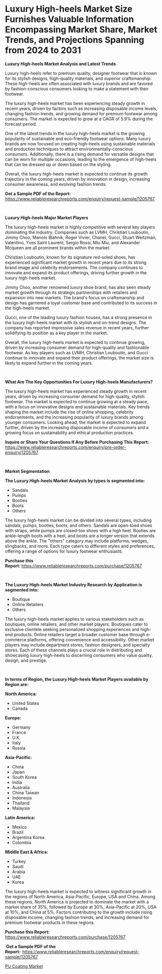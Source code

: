 <p><h1>Luxury High-heels Market Size Furnishes Valuable Information Encompassing Market Share, Market Trends, and Projections Spanning from 2024 to 2031</h1></p><p><strong>Luxury High-heels Market Analysis and Latest Trends</strong></p>
<p><p>Luxury high-heels refer to premium quality, designer footwear that is known for its stylish designs, high-quality materials, and superior craftsmanship. These high-heels are often associated with luxury brands and are favored by fashion-conscious consumers looking to make a statement with their footwear.</p><p>The luxury high-heels market has been experiencing steady growth in recent years, driven by factors such as increasing disposable income levels, changing fashion trends, and growing demand for premium footwear among consumers. The market is expected to grow at a CAGR of 5.9% during the forecast period.</p><p>One of the latest trends in the luxury high-heels market is the growing popularity of sustainable and eco-friendly footwear options. Many luxury brands are now focused on creating high-heels using sustainable materials and production techniques to attract environmentally-conscious consumers. Additionally, there is a rising demand for versatile designs that can be worn for multiple occasions, leading to the emergence of high-heels that can be dressed up or down based on the styling.</p><p>Overall, the luxury high-heels market is expected to continue its growth trajectory in the coming years, driven by innovation in design, increasing consumer awareness, and evolving fashion trends.</p></p>
<p><strong>Get a Sample PDF of the Report:&nbsp;</strong> <a href="https://www.reliableresearchreports.com/enquiry/request-sample/1205767">https://www.reliableresearchreports.com/enquiry/request-sample/1205767</a></p>
<p>&nbsp;</p>
<p><strong>Luxury High-heels Major Market Players</strong></p>
<p><p>The luxury high-heels market is highly competitive with several key players dominating the industry. Companies such as LVMH, Christian Louboutin, Jimmy Choo, Manolo Blahnik, Roger Vivier, Chanel, Gucci, Stuart Weitzman, Valentino, Yves Saint Laurent, Sergio Rossi, Miu Miu, and Alexander Mcqueen are all prominent brands within the market.</p><p>Christian Louboutin, known for its signature red-soled shoes, has experienced significant market growth in recent years due to its strong brand image and celebrity endorsements. The company continues to innovate and expand its product offerings, driving further growth in the luxury high-heels market.</p><p>Jimmy Choo, another renowned luxury shoe brand, has also seen steady market growth through its strategic partnerships with retailers and expansion into new markets. The brand's focus on craftsmanship and design has garnered a loyal customer base and contributed to its success in the high-heels market.</p><p>Gucci, one of the leading luxury fashion houses, has a strong presence in the luxury high-heels market with its stylish and on-trend designs. The company has reported impressive sales revenue in recent years, further solidifying its position as a key player in the market.</p><p>Overall, the luxury high-heels market is expected to continue growing, driven by increasing consumer demand for high-quality and fashionable footwear. As key players such as LVMH, Christian Louboutin, and Gucci continue to innovate and expand their product offerings, the market size is likely to expand further in the coming years.</p></p>
<p>&nbsp;</p>
<p><strong>What Are The Key Opportunities For Luxury High-heels Manufacturers?</strong></p>
<p><p>The luxury high-heels market has experienced steady growth in recent years, driven by increasing consumer demand for high-quality, stylish footwear. The market is expected to continue growing at a steady pace, with a focus on innovative designs and sustainable materials. Key trends shaping the market include the rise of online shopping, celebrity endorsements, and the increasing popularity of luxury brands among younger consumers. Looking ahead, the market is expected to expand further, driven by the increasing disposable income of consumers and a growing focus on sustainability and ethical production practices.</p></p>
<p><strong>Inquire or Share Your Questions If Any Before Purchasing This Report:</strong> <a href="https://www.reliableresearchreports.com/enquiry/pre-order-enquiry/1205767">https://www.reliableresearchreports.com/enquiry/pre-order-enquiry/1205767</a></p>
<p>&nbsp;</p>
<p><strong>Market Segmentation</strong></p>
<p><strong>The Luxury High-heels Market Analysis by types is segmented into:</strong></p>
<p><ul><li>Sandals</li><li>Pumps</li><li>Booties</li><li>Boots</li><li>Others</li></ul></p>
<p><p>The luxury high-heels market can be divided into several types, including sandals, pumps, booties, boots, and others. Sandals are open-toed shoes with straps, while pumps are closed-toe shoes with a high heel. Booties are ankle-length boots with a heel, and boots are a longer version that extends above the ankle. The "others" category may include platforms, wedges, slingbacks, and more. Each type caters to different styles and preferences, offering a range of options for luxury footwear enthusiasts.</p></p>
<p><strong>Purchase this Report:&nbsp;</strong><a href="https://www.reliableresearchreports.com/purchase/1205767">https://www.reliableresearchreports.com/purchase/1205767</a></p>
<p>&nbsp;</p>
<p><strong>The Luxury High-heels Market Industry Research by Application is segmented into:</strong></p>
<p><ul><li>Boutique</li><li>Online Retailers</li><li>Others</li></ul></p>
<p><p>The luxury high-heels market applies to various stakeholders such as boutiques, online retailers, and other market players. Boutiques cater to exclusive clientele seeking personalized shopping experiences and high-end products. Online retailers target a broader customer base through e-commerce platforms, offering convenience and accessibility. Other market players may include department stores, fashion designers, and specialty stores. Each of these channels plays a crucial role in distributing and showcasing luxury high-heels to discerning consumers who value quality, design, and prestige.</p></p>
<p>&nbsp;</p>
<p><strong>In terms of Region, the Luxury High-heels Market Players available by Region are:</strong></p>
<p>
    <p> <strong> North America: </strong>
        <ul>
            <li>United States</li>
            <li>Canada</li>
        </ul>
        </p> 
    <p> <strong> Europe: </strong>
        <ul>
            <li>Germany</li>
            <li>France</li>
            <li>U.K.</li>
            <li>Italy</li>
            <li>Russia</li>
        </ul>
        </p> 
    <p> <strong> Asia-Pacific: </strong>
        <ul>
            <li>China</li>
            <li>Japan</li>
            <li>South Korea</li>
            <li>India</li>
            <li>Australia</li>
            <li>China Taiwan</li>
            <li>Indonesia</li>
            <li>Thailand</li>
            <li>Malaysia</li>
        </ul>
        </p> 
    <p> <strong> Latin America: </strong>
        <ul>
            <li>Mexico</li>
            <li>Brazil</li>
            <li>Argentina Korea</li>
            <li>Colombia</li>
        </ul>
        </p> 
    <p> <strong> Middle East & Africa: </strong>
        <ul>
            <li>Turkey</li>
            <li>Saudi</li>
            <li>Arabia</li>
            <li>UAE</li>
            <li>Korea</li>
        </ul>
    </p>
    </p>
<p><p>The luxury high-heels market is expected to witness significant growth in the regions of North America, Asia-Pacific, Europe, USA and China. Among these regions, North America is projected to dominate the market with a market share of 35%, followed by Europe at 30%, Asia-Pacific at 20%, USA at 10%, and China at 5%. Factors contributing to the growth include rising disposable income, changing fashion trends, and increasing demand for premium footwear products in these regions.</p></p>
<p><strong>Purchase this Report: </strong><a href="https://www.reliableresearchreports.com/purchase/1205767">https://www.reliableresearchreports.com/purchase/1205767</a></p>
<p>&nbsp;<strong>Get a Sample PDF of the Report:&nbsp;&nbsp;</strong><a href="https://www.reliableresearchreports.com/enquiry/request-sample/1205767">https://www.reliableresearchreports.com/enquiry/request-sample/1205767</a></p>
<p><strong></strong></p>
<p><p><a href="https://mire-aunt-385.notion.site/PU-Coating-Market-Research-Report-The-Key-To-Successful-Business-Strategy-Forecasted-for-Period-fro-c23d81b2592145e991393d7bc9589afb">PU Coating Market</a></p></p>